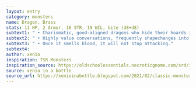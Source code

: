 ```yaml
---
layout: entry 
category: monsters
name: Dragon, Brass
stats: 11 HP, 2 Armor, 16 STR, 19 WIL, bite (d8+d8)
subtext1: " • Charismatic, good-aligned dragons who hide their hoards in dunes of sand."
subtext2: " • Highly value conversations, frequently shapechanges into humanoids to interact with adventurers."
subtext3: " • Once it smells blood, it will not stop attacking."
subtext4: 
author: xenio
inspiration: TSR Monsters
inspiration_source: https://oldschoolessentials.necroticgnome.com/srd/index.php/Monster_Descriptions
source: xenio in a bottle
source_url: https://xenioinabottle.blogspot.com/2021/02/classic-monsters-for-cairnito-part-1.html
---
```

